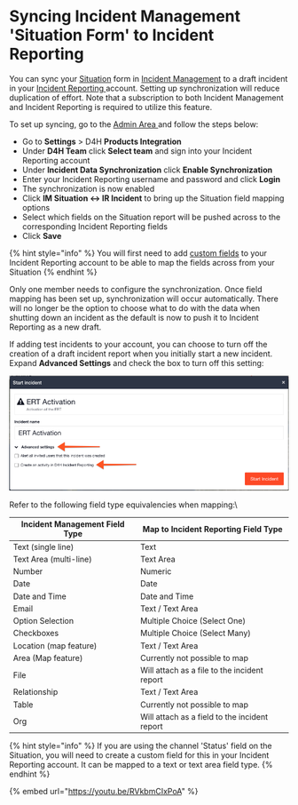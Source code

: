 # Syncing Incident Management 'Situation Form' to Incident Reporting

You can sync your [Situation](../../../situation/) form in [Incident Management](../../../getting-started.md) to a draft incident in your [Incident Reporting ](../../../../incident-reporting/getting-started.md)account. Setting up synchronization will reduce duplication of effort. Note that a subscription to both Incident Management and Incident Reporting is required to utilize this feature.&#x20;

To set up syncing, go to the [Admin Area ](../../)and follow the steps below:

* Go to **Settings** > D4H **Products Integration**
* Under **D4H Team** click **Select team** and sign into your Incident Reporting account
* Under **Incident Data Synchronization** click **Enable Synchronization**
* Enter your Incident Reporting username and password and click **Login**
* The synchronization is now enabled
* Click **IM Situation <-> IR Incident** to bring up the Situation field mapping options
* Select which fields on the Situation report will be pushed across to the corresponding Incident Reporting fields
* Click **Save**

{% hint style="info" %}
You will first need to add [custom fields](../../../../shared-services/custom-fields/) to your Incident Reporting account to be able to map the fields across from your Situation
{% endhint %}

Only one member needs to configure the synchronization. Once field mapping has been set up, synchronization will occur automatically. There will no longer be the option to choose what to do with the data when shutting down an incident as the default is now to push it to Incident Reporting as a new draft.&#x20;

If adding test incidents to your account, you can choose to turn off the creation of a draft incident report when you initially start a new incident. Expand **Advanced Settings** and check the box to turn off this setting:

![](<../../../../.gitbook/assets/syncing incident report.png>)

Refer to the following field type equivalencies when mapping:\


|  **Incident Management Field Type** |  **Map to Incident Reporting Field Type**      |
| ----------------------------------- | ---------------------------------------------- |
|  Text (single line)                 |  Text                                          |
|  Text Area (multi-line)             |  Text Area                                     |
|  Number                             |  Numeric                                       |
|  Date                               |  Date                                          |
|  Date and Time                      |  Date and Time                                 |
|  Email                              |  Text / Text Area                              |
|  Option Selection                   |  Multiple Choice (Select One)                  |
|  Checkboxes                         |  Multiple Choice (Select Many)                 |
|  Location (map feature)             |  Text / Text Area                              |
|  Area (Map feature)                 |  Currently not possible to map                 |
|  File                               |  Will attach as a file to the incident report  |
|  Relationship                       |  Text / Text Area                              |
|  Table                              |  Currently not possible to map                 |
|  Org                                |  Will attach as a field to the incident report |

{% hint style="info" %}
If you are using the channel 'Status' field on the Situation, you will need to create a custom field for this in your Incident Reporting account. It can be mapped to a text or text area field type.&#x20;
{% endhint %}

{% embed url="https://youtu.be/RVkbmCIxPoA" %}

